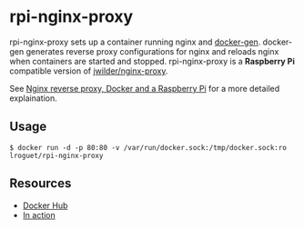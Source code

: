 # rpi-nginx-proxy

rpi-nginx-proxy sets up a container running nginx and [docker-gen](https://github.com/jwilder/docker-gen). docker-gen generates reverse proxy configurations for nginx and reloads nginx when containers are started and stopped. rpi-nginx-proxy is a **Raspberry Pi** compatible version of [jwilder/nginx-proxy](https://github.com/jwilder/nginx-proxy).

See [Nginx reverse proxy, Docker and a Raspberry Pi](http://lab.fourteenislands.io/nginx-reverse-proxy-docker-and-a-raspberry-pi/) for a more detailed explaination.

## Usage
```
$ docker run -d -p 80:80 -v /var/run/docker.sock:/tmp/docker.sock:ro lroguet/rpi-nginx-proxy
```

## Resources
* [Docker Hub](https://hub.docker.com/r/lroguet/rpi-nginx-proxy/)
* [In action](http://lab.fourteenislands.io/nginx-reverse-proxy-docker-and-a-raspberry-pi/)